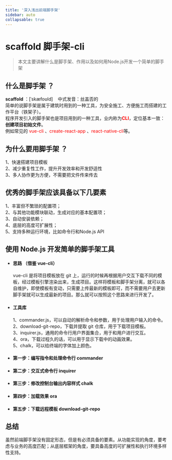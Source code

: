 ```yaml
---
title: '深入浅出前端脚手架'
sidebar: auto
collapsable: true
---
```

# scaffold 脚手架-cli

> 本文主要讲解什么是脚手架、作用以及如何用Node.js开发一个简单的脚手架

## 什么是脚手架 ？
  **scaffold** ：[ˈskæfoʊld]&nbsp;&nbsp;&nbsp;&nbsp;中式发音：丝盖否的</br>
  简单的说脚手架是属于建筑时用到的一种工具，为安全施工、方便施工而搭建的工作平台（铁架子）。</br>
  程序开发引入的脚手架也是项目用到的一种工具，业内称为<font color="red">**CLI**</font>，定位基本一致：**创建项目初始文件**。</br>例如常见的 <font color="red">vue-cli</font> 、<font color="red">create-react-app</font> 、<font color="red">react-native-cli</font>等。

## 为什么要用脚手架 ？
  1、快速搭建项目模板</br>
  2、减少重复性工作，提升开发效率和开发舒适性</br>
  3、多人协作更为方便，不需要把文件传来传去</br>
## 优秀的脚手架应该具备以下几要素
  1、丰富但不繁琐的配置项；</br>
  2、与其他功能模块联动，生成对应的基本配置项；</br>
  3、自动安装依赖；</br>
  4、底层的高度可扩展性；</br>
  5、支持多种运行环境，比如命令行和Node.js API</br>
## 使用 Node.js 开发简单的脚手架工具
+ #### 思路 （借鉴 vue-cli）
  vue-cli 是将项目模板放在 git 上，运行的时候再根据用户交互下载不同的模板，经过模板引擎渲染出来，生成项目。这样将模板和脚手架分离，就可以各自维护，即使模板有变动，只需要上传最新的模板即可，而不需要用户去更新脚手架就可以生成最新的项目。那么就可以按照这个思路来进行开发了。
+ #### 工具库
  1、commander.js，可以自动的解析命令和参数，用于处理用户输入的命令。</br>
  2、download-git-repo，下载并提取 git 仓库，用于下载项目模板。</br>
  3、inquirer.js，通用的命令行用户界面集合，用于和用户进行交互。</br>
  4、ora，下载过程久的话，可以用于显示下载中的动画效果。</br>
  5、chalk，可以给终端的字体加上颜色。</br>
+ #### 第一步：编写指令和处理命令行 commander
+ #### 第二步：交互式命令行 inquirer
+ #### 第三步：修改控制台输出内容样式 chalk
+ #### 第四步：加载效果 ora
+ #### 第五步：下载远程模板 download-git-repo
## 总结
  虽然前端脚手架没有固定形态，但是有必须具备的要素。从功能实现的角度，要考虑与业务的高度匹配；从底层框架的角度，要具备高度的可扩展性和执行环境多样性支持。

